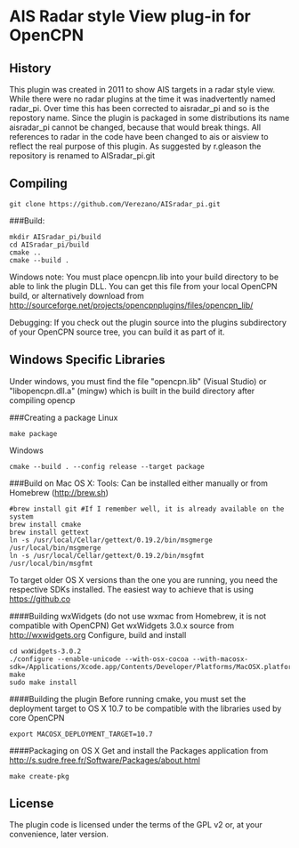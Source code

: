 AIS Radar style View plug-in for OpenCPN
==================================

History
-------
This plugin was created in 2011 to show AIS targets in a radar style view. While there were no radar plugins at the time it was inadvertently named radar_pi. Over time this has been corrected to aisradar_pi and so is the repostory name. Since the plugin is packaged in some distributions its name aisradar_pi cannot be changed, because that would break things.
All references to radar in the code have been changed to ais or aisview to reflect the real purpose of this plugin.
As suggested by r.gleason the repository is renamed to AISradar_pi.git

Compiling
---------
```
git clone https://github.com/Verezano/AISradar_pi.git
```

###Build:
```
mkdir AISradar_pi/build
cd AISradar_pi/build
cmake ..
cmake --build .
```
Windows note: You must place opencpn.lib into your build directory to be able to link the plugin DLL. You can get this file from your local OpenCPN build, or alternatively download from http://sourceforge.net/projects/opencpnplugins/files/opencpn_lib/

Debugging:
If you check out the plugin source into the plugins subdirectory of your OpenCPN source tree, you can build it as part of it.

Windows Specific Libraries
--------------------------

Under windows, you must find the file "opencpn.lib" (Visual Studio) or "libopencpn.dll.a" (mingw) which is built in the build directory after compiling opencp

###Creating a package
Linux
```
make package
```

Windows
```
cmake --build . --config release --target package
```

###Build on Mac OS X:
Tools: Can be installed either manually or from Homebrew (http://brew.sh)
```
#brew install git #If I remember well, it is already available on the system
brew install cmake
brew install gettext
ln -s /usr/local/Cellar/gettext/0.19.2/bin/msgmerge /usr/local/bin/msgmerge
ln -s /usr/local/Cellar/gettext/0.19.2/bin/msgfmt /usr/local/bin/msgfmt
```

To target older OS X versions than the one you are running, you need the respective SDKs installed. The easiest way to achieve that is using https://github.co

####Building wxWidgets
(do not use wxmac from Homebrew, it is not compatible with OpenCPN)
Get wxWidgets 3.0.x source from http://wxwidgets.org
Configure, build and install
```
cd wxWidgets-3.0.2
./configure --enable-unicode --with-osx-cocoa --with-macosx-sdk=/Applications/Xcode.app/Contents/Developer/Platforms/MacOSX.platform/Developer/SDKs/MacOSX10.7
make
sudo make install
```

####Building the plugin
Before running cmake, you must set the deployment target to OS X 10.7 to be compatible with the libraries used by core OpenCPN
```
export MACOSX_DEPLOYMENT_TARGET=10.7
```

####Packaging on OS X
Get and install the Packages application from http://s.sudre.free.fr/Software/Packages/about.html
```
make create-pkg
```

License
-------
The plugin code is licensed under the terms of the GPL v2 or, at your convenience, later version.
